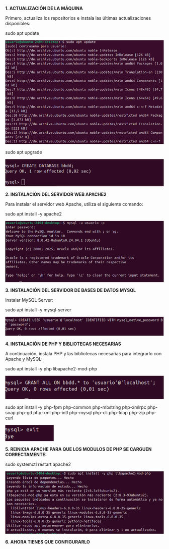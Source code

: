 **1. ACTUALIZACIÓN DE LA MÁQUINA**

Primero, actualiza los repositorios e instala las últimas actualizaciones disponibles:

sudo apt update

![INSTALACION](unnamed.png)

sudo apt upgrade

![INSTALACION](unnamed(1).png)


**2. INSTALACIÓN DEL SERVIDOR WEB APACHE2**

Para instalar el servidor web Apache, utiliza el siguiente comando:

sudo apt install -y apache2

![INSTALACION](unnamed(2).png)


**3. INSTALACIÓN DEL SERVIDOR DE BASES DE DATOS MYSQL**

Instalar MySQL Server:

sudo apt install -y mysql-server

![INSTALACION](unnamed(3).png)


**4. INSTALACIÓN DE PHP Y BIBLIOTECAS NECESARIAS**

A continuación, instala PHP y las bibliotecas necesarias para integrarlo con Apache y MySQL:

sudo apt install -y php libapache2-mod-php

![INSTALACION](unnamed(4).png)

sudo apt install -y php-fpm php-common php-mbstring php-xmlrpc php-soap php-gd php-xml php-intl php-mysql php-cli php-ldap php-zip php-curl

![INSTALACION](unnamed(5).png)

**5. REINICIA APACHE PARA QUE LOS MODULOS DE PHP SE CARGUEN CORRECTAMENTE:**

sudo systemctl restart apache2

![INSTALACION](unnamed(6).png)

**6. AHORA TIENES QUE CONFIGURARLO**
